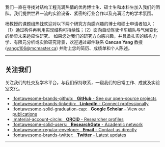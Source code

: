 
我们一直在寻找对结构工程充满热情的优秀博士生、硕士生和本科生加入我们的团队。我们提供世界一流的实验设备、紧密的行业合作以及充满活力的学术氛围。

杨教授的课题组热忱欢迎对以下两个研究方向感兴趣的博士和硕士申请者加入：（1）通过构件再利用实现结构可持续性；（2）面向自动驾驶卡车编队与气候变化的桥梁未来适应性研究。
如果您对我们的研究方向感兴趣，并具备扎实的结构力学、有限元分析或实验研究背景，欢迎通过邮件联系 **Cancan Yang** 教授 ([yangc106@mcmaster.ca](mailto:yangc106@mcmaster.ca)) 并附上您的简历、成绩单和个人陈述。

---

## 关注我们

关注我们的社交及学术平台，与我们保持联系，一窥我们的日常工作、成就及实验室文化。

- [:fontawesome-brands-github: &nbsp; **GitHub** - See our open-source projects](https://github.com/TiYooY)
- [:fontawesome-brands-linkedin: &nbsp; **LinkedIn** - Connect professionally](https://www.linkedin.com/)
- [:fontawesome-solid-graduation-cap: &nbsp; **Google Scholar** - View our publications](https://scholar.google.com/citations?user=Kjg5fzcAAAAJ&hl=en)
- [:material-account-circle: &nbsp; **ORCID** - Researcher profiles](https://orcid.org)
- [:fontawesome-solid-users: &nbsp; **ResearchGate** - Academic network](https://researchgate.net)
- [:fontawesome-regular-envelope: &nbsp; **Email** - Contact us directly](mailto:yangc106@mcmaster.ca)
- [:fontawesome-brands-twitter: &nbsp; **Twitter** - Latest updates](https://twitter.com/)

---